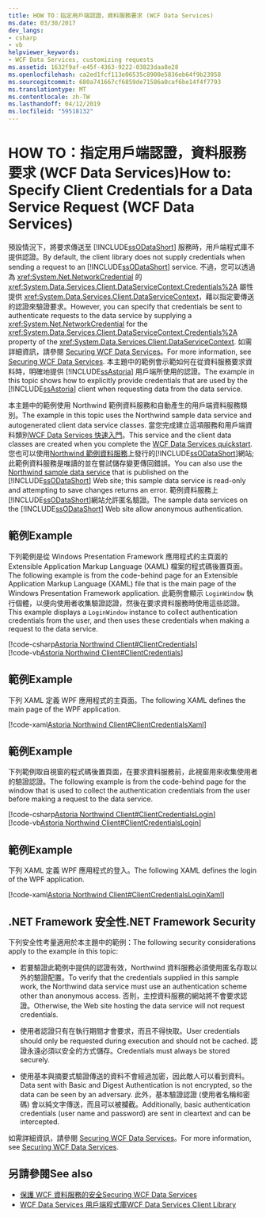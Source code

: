 ```yaml
---
title: HOW TO：指定用戶端認證，資料服務要求 (WCF Data Services)
ms.date: 03/30/2017
dev_langs:
- csharp
- vb
helpviewer_keywords:
- WCF Data Services, customizing requests
ms.assetid: 1632f9af-e45f-4363-9222-03823daa8e28
ms.openlocfilehash: ca2ed1fcf113e06535c8900e5836eb64f9b23958
ms.sourcegitcommit: 680a741667cf6859de71586a0caf6be14f4f7793
ms.translationtype: MT
ms.contentlocale: zh-TW
ms.lasthandoff: 04/12/2019
ms.locfileid: "59518132"
---
```

# <a name="how-to-specify-client-credentials-for-a-data-service-request-wcf-data-services"></a><span data-ttu-id="00e73-102">HOW TO：指定用戶端認證，資料服務要求 (WCF Data Services)</span><span class="sxs-lookup"><span data-stu-id="00e73-102">How to: Specify Client Credentials for a Data Service Request (WCF Data Services)</span></span>
<span data-ttu-id="00e73-103">預設情況下，將要求傳送至 [!INCLUDE[ssODataShort](../../../../includes/ssodatashort-md.md)] 服務時，用戶端程式庫不提供認證。</span><span class="sxs-lookup"><span data-stu-id="00e73-103">By default, the client library does not supply credentials when sending a request to an [!INCLUDE[ssODataShort](../../../../includes/ssodatashort-md.md)] service.</span></span> <span data-ttu-id="00e73-104">不過，您可以透過為 <xref:System.Net.NetworkCredential> 的 <xref:System.Data.Services.Client.DataServiceContext.Credentials%2A> 屬性提供 <xref:System.Data.Services.Client.DataServiceContext>，藉以指定要傳送的認證來驗證要求。</span><span class="sxs-lookup"><span data-stu-id="00e73-104">However, you can specify that credentials be sent to authenticate requests to the data service by supplying a <xref:System.Net.NetworkCredential> for the <xref:System.Data.Services.Client.DataServiceContext.Credentials%2A> property of the <xref:System.Data.Services.Client.DataServiceContext>.</span></span> <span data-ttu-id="00e73-105">如需詳細資訊，請參閱 [Securing WCF Data Services](../../../../docs/framework/data/wcf/securing-wcf-data-services.md)。</span><span class="sxs-lookup"><span data-stu-id="00e73-105">For more information, see [Securing WCF Data Services](../../../../docs/framework/data/wcf/securing-wcf-data-services.md).</span></span> <span data-ttu-id="00e73-106">本主題中的範例會示範如何在從資料服務要求資料時，明確地提供 [!INCLUDE[ssAstoria](../../../../includes/ssastoria-md.md)] 用戶端所使用的認證。</span><span class="sxs-lookup"><span data-stu-id="00e73-106">The example in this topic shows how to explicitly provide credentials that are used by the [!INCLUDE[ssAstoria](../../../../includes/ssastoria-md.md)] client when requesting data from the data service.</span></span>  
  
 <span data-ttu-id="00e73-107">本主題中的範例使用 Northwind 範例資料服務和自動產生的用戶端資料服務類別。</span><span class="sxs-lookup"><span data-stu-id="00e73-107">The example in this topic uses the Northwind sample data service and autogenerated client data service classes.</span></span> <span data-ttu-id="00e73-108">當您完成建立這項服務和用戶端資料類別[WCF Data Services 快速入門](../../../../docs/framework/data/wcf/quickstart-wcf-data-services.md)。</span><span class="sxs-lookup"><span data-stu-id="00e73-108">This service and the client data classes are created when you complete the [WCF Data Services quickstart](../../../../docs/framework/data/wcf/quickstart-wcf-data-services.md).</span></span> <span data-ttu-id="00e73-109">您也可以使用[Northwind 範例資料服務](https://go.microsoft.com/fwlink/?LinkId=187426)上發行的[!INCLUDE[ssODataShort](../../../../includes/ssodatashort-md.md)]網站; 此範例資料服務是唯讀的並在嘗試儲存變更傳回錯誤。</span><span class="sxs-lookup"><span data-stu-id="00e73-109">You can also use the [Northwind sample data service](https://go.microsoft.com/fwlink/?LinkId=187426) that is published on the [!INCLUDE[ssODataShort](../../../../includes/ssodatashort-md.md)] Web site; this sample data service is read-only and attempting to save changes returns an error.</span></span> <span data-ttu-id="00e73-110">範例資料服務上[!INCLUDE[ssODataShort](../../../../includes/ssodatashort-md.md)]網站允許匿名驗證。</span><span class="sxs-lookup"><span data-stu-id="00e73-110">The sample data services on the [!INCLUDE[ssODataShort](../../../../includes/ssodatashort-md.md)] Web site allow anonymous authentication.</span></span>  
  
## <a name="example"></a><span data-ttu-id="00e73-111">範例</span><span class="sxs-lookup"><span data-stu-id="00e73-111">Example</span></span>  
 <span data-ttu-id="00e73-112">下列範例是從 Windows Presentation Framework 應用程式的主頁面的 Extensible Application Markup Language (XAML) 檔案的程式碼後置頁面。</span><span class="sxs-lookup"><span data-stu-id="00e73-112">The following example is from the code-behind page for an Extensible Application Markup Language (XAML) file that is the main page of the Windows Presentation Framework application.</span></span> <span data-ttu-id="00e73-113">此範例會顯示 `LoginWindow` 執行個體，以便向使用者收集驗證認證，然後在要求資料服務時使用這些認證。</span><span class="sxs-lookup"><span data-stu-id="00e73-113">This example displays a `LoginWindow` instance to collect authentication credentials from the user, and then uses these credentials when making a request to the data service.</span></span>  
  
 [!code-csharp[Astoria Northwind Client#ClientCredentials](../../../../samples/snippets/csharp/VS_Snippets_Misc/astoria_northwind_client/cs/clientcredentials.xaml.cs#clientcredentials)]  
 [!code-vb[Astoria Northwind Client#ClientCredentials](../../../../samples/snippets/visualbasic/VS_Snippets_Misc/astoria_northwind_client/vb/clientcredentials.xaml.vb#clientcredentials)]
  
## <a name="example"></a><span data-ttu-id="00e73-114">範例</span><span class="sxs-lookup"><span data-stu-id="00e73-114">Example</span></span>  
 <span data-ttu-id="00e73-115">下列 XAML 定義 WPF 應用程式的主頁面。</span><span class="sxs-lookup"><span data-stu-id="00e73-115">The following XAML defines the main page of the WPF application.</span></span>  
  
 [!code-xaml[Astoria Northwind Client#ClientCredentialsXaml](../../../../samples/snippets/csharp/VS_Snippets_Misc/astoria_northwind_client/cs/clientcredentials.xaml#clientcredentialsxaml)]  
  
## <a name="example"></a><span data-ttu-id="00e73-116">範例</span><span class="sxs-lookup"><span data-stu-id="00e73-116">Example</span></span>  
 <span data-ttu-id="00e73-117">下列範例取自視窗的程式碼後置頁面，在要求資料服務前，此視窗用來收集使用者的驗證認證。</span><span class="sxs-lookup"><span data-stu-id="00e73-117">The following example is from the code-behind page for the window that is used to collect the authentication credentials from the user before making a request to the data service.</span></span>  
  
 [!code-csharp[Astoria Northwind Client#ClientCredentialsLogin](../../../../samples/snippets/csharp/VS_Snippets_Misc/astoria_northwind_client/cs/clientcredentialslogin.xaml.cs#clientcredentialslogin)]  
 [!code-vb[Astoria Northwind Client#ClientCredentialsLogin](../../../../samples/snippets/visualbasic/VS_Snippets_Misc/astoria_northwind_client/vb/clientcredentialslogin.xaml.vb#clientcredentialslogin)]
  
## <a name="example"></a><span data-ttu-id="00e73-118">範例</span><span class="sxs-lookup"><span data-stu-id="00e73-118">Example</span></span>  
 <span data-ttu-id="00e73-119">下列 XAML 定義 WPF 應用程式的登入。</span><span class="sxs-lookup"><span data-stu-id="00e73-119">The following XAML defines the login of the WPF application.</span></span>  
  
 [!code-xaml[Astoria Northwind Client#ClientCredentialsLoginXaml](../../../../samples/snippets/csharp/VS_Snippets_Misc/astoria_northwind_client/cs/clientcredentialslogin.xaml#clientcredentialsloginxaml)]  
  
## <a name="net-framework-security"></a><span data-ttu-id="00e73-120">.NET Framework 安全性</span><span class="sxs-lookup"><span data-stu-id="00e73-120">.NET Framework Security</span></span>  
 <span data-ttu-id="00e73-121">下列安全性考量適用於本主題中的範例：</span><span class="sxs-lookup"><span data-stu-id="00e73-121">The following security considerations apply to the example in this topic:</span></span>  
  
-   <span data-ttu-id="00e73-122">若要驗證此範例中提供的認證有效，Northwind 資料服務必須使用匿名存取以外的驗證配置。</span><span class="sxs-lookup"><span data-stu-id="00e73-122">To verify that the credentials supplied in this sample work, the Northwind data service must use an authentication scheme other than anonymous access.</span></span> <span data-ttu-id="00e73-123">否則，主控資料服務的網站將不會要求認證。</span><span class="sxs-lookup"><span data-stu-id="00e73-123">Otherwise, the Web site hosting the data service will not request credentials.</span></span>  
  
-   <span data-ttu-id="00e73-124">使用者認證只有在執行期間才會要求，而且不得快取。</span><span class="sxs-lookup"><span data-stu-id="00e73-124">User credentials should only be requested during execution and should not be cached.</span></span> <span data-ttu-id="00e73-125">認證永遠必須以安全的方式儲存。</span><span class="sxs-lookup"><span data-stu-id="00e73-125">Credentials must always be stored securely.</span></span>  
  
-   <span data-ttu-id="00e73-126">使用基本與摘要式驗證傳送的資料不會經過加密，因此敵人可以看到資料。</span><span class="sxs-lookup"><span data-stu-id="00e73-126">Data sent with Basic and Digest Authentication is not encrypted, so the data can be seen by an adversary.</span></span> <span data-ttu-id="00e73-127">此外，基本驗證認證 (使用者名稱和密碼) 會以純文字傳送，而且可以被攔截。</span><span class="sxs-lookup"><span data-stu-id="00e73-127">Additionally, basic authentication credentials (user name and password) are sent in cleartext and can be intercepted.</span></span>  
  
 <span data-ttu-id="00e73-128">如需詳細資訊，請參閱 [Securing WCF Data Services](../../../../docs/framework/data/wcf/securing-wcf-data-services.md)。</span><span class="sxs-lookup"><span data-stu-id="00e73-128">For more information, see [Securing WCF Data Services](../../../../docs/framework/data/wcf/securing-wcf-data-services.md).</span></span>  
  
## <a name="see-also"></a><span data-ttu-id="00e73-129">另請參閱</span><span class="sxs-lookup"><span data-stu-id="00e73-129">See also</span></span>

- [<span data-ttu-id="00e73-130">保護 WCF 資料服務的安全</span><span class="sxs-lookup"><span data-stu-id="00e73-130">Securing WCF Data Services</span></span>](../../../../docs/framework/data/wcf/securing-wcf-data-services.md)
- [<span data-ttu-id="00e73-131">WCF Data Services 用戶端程式庫</span><span class="sxs-lookup"><span data-stu-id="00e73-131">WCF Data Services Client Library</span></span>](../../../../docs/framework/data/wcf/wcf-data-services-client-library.md)
